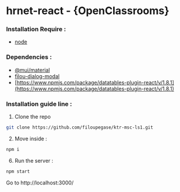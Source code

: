 # hrnet-react - {OpenClassrooms}


### Installation Require :

* [node](https://nodejs.org/en/download/)


### Dependencies :

* [@mui/material](https://www.npmjs.com/package/@mui/material)
* [filou-dialog-modal](https://www.npmjs.com/package/filou-dialog-modal)
* [https://www.npmjs.com/package/datatables-plugin-react/v/1.8.1](https://www.npmjs.com/package/datatables-plugin-react/v/1.8.1)


### Installation guide line :

1. Clone the repo

```sh
git clone https://github.com/filoupegase/ktr-msc-ls1.git
```

2. Move inside :

```sh
npm i
```

6. Run the server :

```sh
npm start
```

Go to http://localhost:3000/
